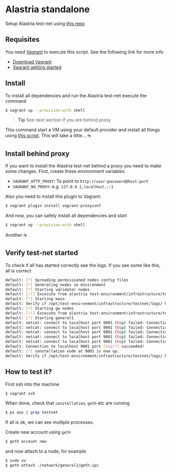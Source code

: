 # Alastria standalone
Setup Alastria test-net using [this repo](https://github.com/alastria/test-environment/tree/master/infrastructure/testnet)

## Requisites
You need [Vagrant](https://www.vagrantup.com/) to execute this script. See the following link for more info
* [Download Vagrant](https://www.vagrantup.com/downloads.html)
* [Vagrant getting started](https://www.vagrantup.com/intro/getting-started/project_setup.html)

## Install
To install all dependencies and run the Alastria test-net execute the command
```bash
$ vagrant up --provision-with shell
```
> **Tip** See next section if you are behind proxy

This command start a VM using your default *provider* and install all things using [this script](provision.sh). This
will take a little... :coffee:

## Install behind proxy
If you want to install the Alastria test-net behind a proxy you need to make some changes. First, create these environment variables:

* `VAGRANT_HTTP_PROXY`: To point to `http://user:password@host:port`
* `VAGRANT_NO_PROXY`: e.g. `127.0.0.1,localhost,::1`

Also you need to install this plugin to Vagrant:

```bash
$ vagrant plugin install vagrant-proxyconf
```
And now, you can safely install all dependencies and start
```bash
$ vagrant up --provision-with shell
```
Another :coffee:

## Verify test-net started
To check if all has started correctly see the logs. If you see some like this, all is correct
```bash
default: [*] Spreading permissioned nodes config files
default: [*] Generating nodes in environment
default: [*] Starting validator nodes
default: [!!] Excecute from alastria test-environment/infrastructure/testnet/
default: [*] Starting main
default: Verify if /opt/test-environment/infrastructure/testnet/logs/ have new files.
default: [*] Starting gw nodes
default: [!!] Excecute from alastria test-environment/infrastructure/testnet/
default: [*] Starting general1
default: netcat: connect to localhost port 9001 (tcp) failed: Connection refused
default: netcat: connect to localhost port 9001 (tcp) failed: Connection refused
default: netcat: connect to localhost port 9001 (tcp) failed: Connection refused
default: netcat: connect to localhost port 9001 (tcp) failed: Connection refused
default: netcat: connect to localhost port 9001 (tcp) failed: Connection refused
default: Connection to localhost 9001 port [tcp/*] succeeded!
default: [*] constellation node at 9001 is now up.
default: Verify if /opt/test-environment/infrastructure/testnet/logs/ have new files.
```

## How to test it?
First ssh into the machine

```bash
$ vagrant ssh
```

When done, check that `constellation`, `geth` etc are running
```bash
$ ps aux | grep testnet
```
If all is ok, we can see multiple processes.

Create new account using `geth`

```bash
$ geth account new
```

and now attach to a node, for example

```bash
$ sudo su
$ geth attach ./network/general1/geth.ipc
```
